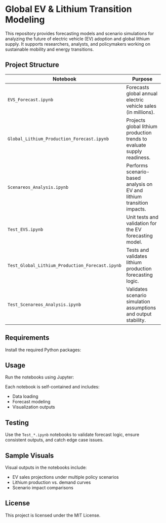 # Global EV & Lithium Transition Modeling

This repository provides forecasting models and scenario simulations for analyzing the future of electric vehicle (EV) adoption and global lithium supply. It supports researchers, analysts, and policymakers working on sustainable mobility and energy transitions.

## Project Structure

| Notebook | Purpose |
|----------|---------|
| `EVS_Forecast.ipynb` | Forecasts global annual electric vehicle sales (in millions). |
| `Global_Lithium_Production_Forecast.ipynb` | Projects global lithium production trends to evaluate supply readiness. |
| `Scenareos_Analysis.ipynb` | Performs scenario-based analysis on EV and lithium transition impacts. |
| `Test_EVS.ipynb` | Unit tests and validation for the EV forecasting model. |
| `Test_Global_Lithium_Production_Forecast.ipynb` | Tests and validates lithium production forecasting logic. |
| `Test_Scenareos_Analysis.ipynb` | Validates scenario simulation assumptions and output stability. |

## Requirements

Install the required Python packages:


## Usage

Run the notebooks using Jupyter:


Each notebook is self-contained and includes:
- Data loading
- Forecast modeling
- Visualization outputs

## Testing

Use the `Test_*.ipynb` notebooks to validate forecast logic, ensure consistent outputs, and catch edge case issues.

## Sample Visuals

Visual outputs in the notebooks include:
- EV sales projections under multiple policy scenarios
- Lithium production vs. demand curves
- Scenario impact comparisons

## License

This project is licensed under the MIT License.
